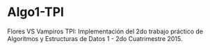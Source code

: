 # Algo1-TPI
Flores VS Vampiros TPI: Implementación del 2do trabajo práctico de Algoritmos y Estructuras de Datos 1 - 2do Cuatrimestre 2015. 
